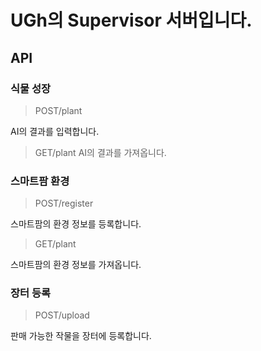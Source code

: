 # UGh의 Supervisor 서버입니다.

## API
### 식물 성장
> POST/plant

AI의 결과를 입력합니다.

> GET/plant
AI의 결과를 가져옵니다.

### 스마트팜 환경
> POST/register

스마트팜의 환경 정보를 등록합니다.

> GET/plant

스마트팜의 환경 정보를 가져옵니다.

### 장터 등록
> POST/upload

판매 가능한 작물을 장터에 등록합니다.

